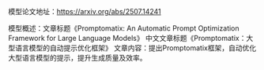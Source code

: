 模型论文地址：https://arxiv.org/abs/2507.14241

模型概述：文章标题《Promptomatix: An Automatic Prompt Optimization Framework for Large Language Models》
中文文章标题《Promptomatix：大型语言模型的自动提示优化框架》
文章内容：提出Promptomatix框架，自动优化大型语言模型的提示，提升生成质量及效率。
